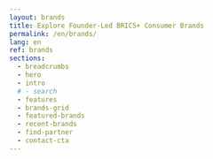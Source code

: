 ```yaml
---
layout: brands
title: Explore Founder-Led BRICS+ Consumer Brands
permalink: /en/brands/
lang: en
ref: brands
sections:
  - breadcrumbs
  - hero
  - intro
  # - search
  - features
  - brands-grid
  - featured-brands
  - recent-brands
  - find-partner
  - contact-cta
---
```

